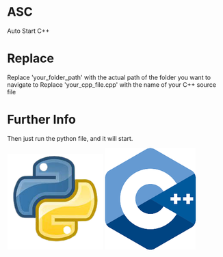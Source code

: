 # ASC
Auto Start C++
# Replace
Replace 'your_folder_path' with the actual path of the folder you want to navigate to
Replace 'your_cpp_file.cpp' with the name of your C++ source file
# Further Info
Then just run the python file, and it will start.

![alt text](https://github.com/5uggz/ASC/blob/main/Python.png?raw=true)
![alt text](https://github.com/5uggz/ASC/blob/main/C++.png?raw=true)



